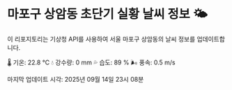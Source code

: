 
# 마포구 상암동 초단기 실황 날씨 정보 🌤️

이 리포지토리는 기상청 API를 사용하여 서울 마포구 상암동의 날씨 정보를 업데이트합니다. 

🌡️ 기온: 22.8 ℃
💧 강수량: 0 mm
💦 습도: 89 %
🌬️ 풍속: 0.5 m/s

마지막 업데이트 시각: 2025년 09월 14일 23시 08분    
